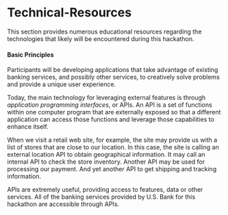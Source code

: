 # Technical-Resources
This section provides numerous educational resources regarding the technologies that likely will be encountered during this hackathon.

#### Basic Principles
Participants will be developing applications that take advantage of existing banking services, and possibly other services, to creatively solve problems and provide a unique user experience.

Today, the main technology for leveraging external features is through  *application programming interfaces*, or APIs. An API is a set of functions within one computer program that are externally exposed so that a different application can access those functions and leverage those capabilities to enhance itself.

When we visit a retail web site, for example, the site may provide us with a list of stores that are close to our location. In this case, the site is calling an external location API to obtain geographical information. It may call an internal API to check the store inventory. Another API may be used for processing our payment. And yet another API to get shipping and tracking information.

APIs are extremely useful, providing access to features, data or other services. All of the banking services provided by U.S. Bank for this hackathon are accessible through APIs.
